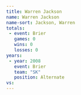 ```yaml
---
title: Warren Jackson
name: Warren Jackson
name-sort: Jackson, Warren
totals:
 - event: Brier
   games: 0
   wins: 0
   losses: 0
years:
 - year: 2008
   event: Brier
   team: "SK"
   position: Alternate
vs:
---
```

